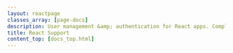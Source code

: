 ```yaml
---
layout: reactpage
classes_array: [page-docs]
description: User management &amp; authentication for React apps. Complete set of Stormpath developer documentation &amp; integration tools.
title: React Support
content_top: [docs_top.html]
---
```

